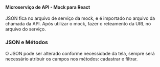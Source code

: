 #### Microserviço de API - Mock para React

JSON fica no arquivo de serviço da mock, e é importado no arquivo da chamada da API.
Após utilizar o mock, fazer o reteamento da URL no arquivo do serviço.

### JSON e Métodos

O JSON pode ser alterado conforme necessidade da tela, sempre será necessário atribuir os campos nos métodos: cadastrar e filtrar.
